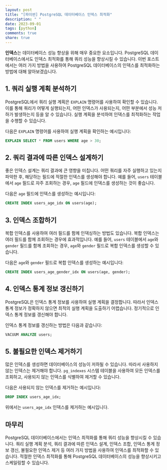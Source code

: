 ```yaml
---
layout: post
title: "[파이썬] PostgreSQL 데이터베이스 인덱스 최적화"
description: " "
date: 2023-09-01
tags: [python]
comments: true
share: true
---
```


**인덱스**는 데이터베이스 성능 향상을 위해 매우 중요한 요소입니다. PostgreSQL 데이터베이스에서도 인덱스 최적화를 통해 쿼리 성능을 향상시킬 수 있습니다. 이번 포스트에서는 여러 가지 방법을 사용하여 PostgreSQL 데이터베이스의 인덱스를 최적화하는 방법에 대해 알아보겠습니다.

## 1. 쿼리 실행 계획 분석하기

PostgreSQL에서 쿼리 실행 계획은 `EXPLAIN` 명령어를 사용하여 확인할 수 있습니다. 이를 통해 쿼리가 어떻게 실행되는지, 어떤 인덱스가 사용되는지, 어떤 부분에서 성능 저하가 발생하는지 등을 알 수 있습니다. 실행 계획을 분석하여 인덱스를 최적화하는 작업을 수행할 수 있습니다.

다음은 `EXPLAIN` 명령어를 사용하여 실행 계획을 확인하는 예시입니다:

```sql
EXPLAIN SELECT * FROM users WHERE age > 30;
```

## 2. 쿼리 결과에 따른 인덱스 설계하기

좋은 인덱스 설계는 쿼리 결과에 큰 영향을 미칩니다. 어떤 쿼리를 자주 실행하고 있는지 파악한 후, 해당하는 필드에 적절한 인덱스를 생성해야 합니다. 예를 들어, `users` 테이블에서 `age` 필드로 자주 조회하는 경우, `age` 필드에 인덱스를 생성하는 것이 좋습니다.

다음은 `age` 필드에 인덱스를 생성하는 예시입니다:

```sql
CREATE INDEX users_age_idx ON users(age);
```

## 3. 인덱스 조합하기

복합 인덱스를 사용하여 여러 필드를 함께 인덱싱하는 방법도 있습니다. 복합 인덱스는 여러 필드를 함께 조회하는 경우에 효과적입니다. 예를 들어, `users` 테이블에서 `age`와 `gender` 필드를 함께 조회하는 경우, `age`와 `gender` 필드로 복합 인덱스를 생성할 수 있습니다.

다음은 `age`와 `gender` 필드로 복합 인덱스를 생성하는 예시입니다:

```sql
CREATE INDEX users_age_gender_idx ON users(age, gender);
```

## 4. 인덱스 통계 정보 갱신하기

PostgreSQL은 인덱스 통계 정보를 사용하여 실행 계획을 결정합니다. 따라서 인덱스 통계 정보가 정확하지 않으면 최적의 실행 계획을 도출하기 어렵습니다. 정기적으로 인덱스 통계 정보를 갱신해야 합니다. 

인덱스 통계 정보를 갱신하는 방법은 다음과 같습니다:

```sql
VACUUM ANALYZE users;
```

## 5. 불필요한 인덱스 제거하기

많은 인덱스를 생성하면 데이터베이스의 성능이 저하될 수 있습니다. 따라서 사용하지 않는 인덱스는 제거해야 합니다. `pg_indexes` 시스템 테이블을 사용하여 모든 인덱스를 조회하고, 사용되지 않는 인덱스를 식별하여 제거할 수 있습니다.

다음은 사용되지 않는 인덱스를 제거하는 예시입니다:

```sql
DROP INDEX users_age_idx;
```

위에서는 `users_age_idx` 인덱스를 제거하는 예시입니다.

## 마무리

PostgreSQL 데이터베이스에서는 인덱스 최적화를 통해 쿼리 성능을 향상시킬 수 있습니다. 쿼리 실행 계획 분석, 쿼리 결과에 따른 인덱스 설계, 인덱스 조합, 인덱스 통계 정보 갱신, 불필요한 인덱스 제거 등 여러 가지 방법을 사용하여 인덱스를 최적화할 수 있습니다. 적절한 인덱스 최적화를 통해 PostgreSQL 데이터베이스의 성능을 향상시키고 스케일링할 수 있습니다.